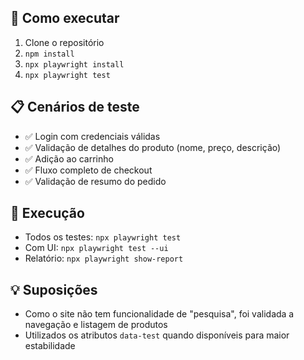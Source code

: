 ## 🚀 Como executar
1. Clone o repositório
2. `npm install`
3. `npx playwright install`
4. `npx playwright test`

## 📋 Cenários de teste
- ✅ Login com credenciais válidas
- ✅ Validação de detalhes do produto (nome, preço, descrição)
- ✅ Adição ao carrinho
- ✅ Fluxo completo de checkout
- ✅ Validação de resumo do pedido

## 🧪 Execução
- Todos os testes: `npx playwright test`
- Com UI: `npx playwright test --ui`
- Relatório: `npx playwright show-report`

## 💡 Suposições
- Como o site não tem funcionalidade de "pesquisa", foi validada a navegação e listagem de produtos
- Utilizados os atributos `data-test` quando disponíveis para maior estabilidade